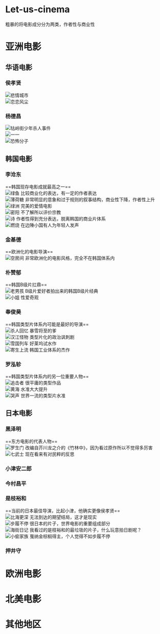 # Let-us-cinema
粗暴的将电影成分分为两类，作者性与商业性
# 亚洲电影

## 华语电影

### 侯孝贤
![悲情城市]()  
![恋恋风尘]()  

### 杨德昌
![牯岭街少年杀人事件]()  
![一一]()  
![恐怖分子]()
### 

## 韩国电影
### 李沧东
==韩国现存电影成就最高之一==  
![绿鱼]()  比较商业化的表达，有一定的作者表达  
![薄荷糖]()  非常明显的意象和过于规则的叙事结构，商业性下降，作者性上升  
![绿洲]()  完美的爱情电影  
![密阳]()  不了解所以评价宗教  
![诗]()  作者性得到充分表达，脱离韩国的商业片体系  
![燃烧]()  在边陲小国有人为年轻人发声
### 金基德
==欧洲化的电影导演==  
![空房间]()  非常欧洲化的电影风格，完全不在韩国体系内
### 朴赞郁
==韩国B级片扛鼎==  
![老男孩]()  B级片爱好者拍出来的韩国B级片经典  
![小姐]()  性爱奇观
### 奉俊昊
==韩国类型片体系内可能是最好的导演==  
![杀人回忆]() 暴雪将至的爹  
![汉江怪物]()  类型片化的政治讽刺剧  
![雪国列车]()  好莱坞试水作  
![寄生上流]()  韩国工业体系的杰作  
### 罗泓轸
==韩国类型片体系内的另一位重要人物==  
![追击者]()  很平庸的类型作品  
![黄海]()  水准大大提升  
![哭声]()  世界一流的类型片水准  
### 

## 日本电影
### 黑泽明
==东方电影的代表人物==  
![罗生门]()  改编自芥川龙之介的《竹林中》，因为看过原作所以不觉得多厉害  
![七武士]()  现在看来有对民粹的反思
### 小津安二郎

### 今村昌平

### 是枝裕和
==当前的日本最佳导演，比起小津，他确实更像侯孝贤==  
![比海更深]() 无法到达的期望结局，这才是现实  
![步履不停]()  很日本的片子，世界电影的重要组成部分  
![海街日记]()  我看过的是枝裕和的最垃圾的片子，什么玩意拍日剧呢？  
![小偷家族]()  戛纳金棕榈得主，个人觉得不如步履不停

### 押井守


# 欧洲电影


# 北美电影


# 其他地区
